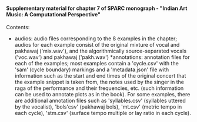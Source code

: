 #### Supplementary material for chapter 7 of SPARC monograph - "Indian Art Music: A Computational Perspective"
Contents:
* audios: audio files corresponding to the 8 examples in the chapter; audios for each example consist of the original mixture of vocal and pakhawaj ('mix.wav'), and the algorithmically source-separated vocals ('voc.wav') and pakhawaj ('pakh.wav')
*annotations: annotation files for each of the examples; most examples contain a 'cycle.csv' with the 'sam' (cycle boundary) markings and a 'metadata.json' file with information such as the start and end times of the original concert that the example snippet is taken from, the notes used by the singer in the raga of the performance and their frequencies, etc. (such information can be used to annotate plots as in the book). For some examples, there are additional annotation files such as 'syllables.csv' (syllables uttered by the vocalist), 'bols'csv' (pakhawaj bols), 'mt.csv' (metric tempo in each cycle), 'stm.csv' (surface tempo multiple or lay ratio in each cycle).
